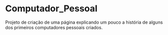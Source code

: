 # Computador_Pessoal

Projeto de criação de uma página explicando um pouco a história de alguns dos primeiros computadores pessoais criados.
